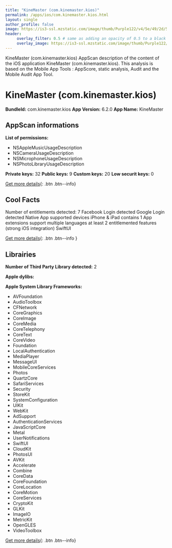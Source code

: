 ```yaml
---
title: "KineMaster (com.kinemaster.kios)"
permalink: /apps/ios/com.kinemaster.kios.html
layout: single
author_profile: false
image: https://is3-ssl.mzstatic.com/image/thumb/Purple122/v4/5e/49/2d/5e492db6-af57-03a0-18e0-7eef4584800a/AppIcon-1x_U007emarketing-0-7-0-85-220.png/512x512bb.jpg
header: 
     overlay_filter: 0.5 # same as adding an opacity of 0.5 to a black background
     overlay_image: https://is3-ssl.mzstatic.com/image/thumb/Purple122/v4/5e/49/2d/5e492db6-af57-03a0-18e0-7eef4584800a/AppIcon-1x_U007emarketing-0-7-0-85-220.png/512x512bb.jpg
---
```

KineMaster (com.kinemaster.kios) AppScan description of the content of the iOS application KineMaster (com.kinemaster.kios). This analysis is based on the Mobile App Tools : AppScore, static analysis, Audit and the Mobile Audit App Tool.

# KineMaster (com.kinemaster.kios)

**BundleId:** com.kinemaster.kios
**App Version:** 6.2.0
**App Name:** KineMaster


## AppScan informations 

**List of permissions:** 
- NSAppleMusicUsageDescription
- NSCameraUsageDescription
- NSMicrophoneUsageDescription
- NSPhotoLibraryUsageDescription
  
  
**Private keys:** 32
**Public keys:** 9
**Custom keys:** 20
**Low securit keys:** 0
  
[Get more details](/pricing.html){: .btn .btn--info}

## Cool Facts

Number of entitlements detected: 7
Facebook Login detected
Google Login detected
Native App
supported devices iPhone & iPad
contains 1 App extensions
support multiple languages
at least 2 entitlemented features (strong iOS integration)
SwiftUI
  
[Get more details](/pricing.html){: .btn .btn--info }

## Librairies 
**Number of Third Party Library detected:** 2


**Apple dylibs:**


**Apple System Library Frameworks:**
- AVFoundation
- AudioToolbox
- CFNetwork
- CoreGraphics
- CoreImage
- CoreMedia
- CoreTelephony
- CoreText
- CoreVideo
- Foundation
- LocalAuthentication
- MediaPlayer
- MessageUI
- MobileCoreServices
- Photos
- QuartzCore
- SafariServices
- Security
- StoreKit
- SystemConfiguration
- UIKit
- WebKit
- AdSupport
- AuthenticationServices
- JavaScriptCore
- Metal
- UserNotifications
- SwiftUI
- CloudKit
- PhotosUI
- AVKit
- Accelerate
- Combine
- CoreData
- CoreFoundation
- CoreLocation
- CoreMotion
- CoreServices
- CryptoKit
- GLKit
- ImageIO
- MetricKit
- OpenGLES
- VideoToolbox


  
[Get more details](/pricing.html){: .btn .btn--info}

